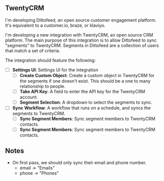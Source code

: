 ## TwentyCRM

I'm developing Dittofeed, an open source customer engagement platform. It's equivalent to a customer.io, braze, or klaviyo.

I'm developing a new integration with TwentyCRM, an open source CRM platform. The main purpose of this integration is to allow Dittofeed to sync "segments" to TwentyCRM. Segments in Dittofeed are a collection of users that match a set of criteria.

The integration should feature the following:

- [ ] **Settings UI**: Settings UI for the integration
  - [ ] **Create Custom Object**: Create a custom object in TwentyCRM for the segments if one doesn't exist. This should be a one to many relationship to people.
  - [ ] **Take API Key**: A field to enter the API key for the TwentyCRM account.
  - [ ] **Segment Selection**: A dropdown to select the segments to sync.
- [ ] **Sync Workflow**: A workflow that runs on a schedule, and syncs the segments to TwentyCRM.
  - [ ] **Sync Segment Members**: Sync segment members to TwentyCRM contacts.
  - [ ] **Sync Segment Members**: Sync segment members to TwentyCRM contacts.

## Notes

- On first pass, we should only sync their email and phone number.
  - email -> "Emails"
  - phone -> "Phones"